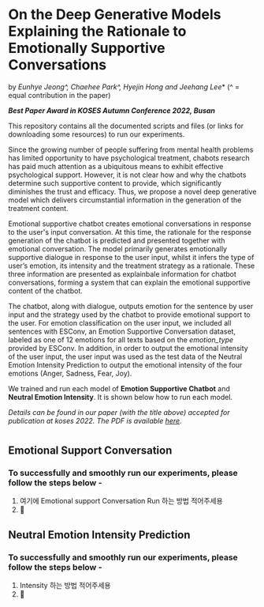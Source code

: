 # On the Deep Generative Models Explaining the Rationale to Emotionally Supportive Conversations

by *Eunhye Jeong^, Chaehee Park^, Hyejin Hong and Jeehang Lee** (^ = equal contribution in the paper)

***Best Paper Award in KOSES Autumn Conference 2022, Busan***

This repository contains all the documented scripts and files (or links for downloading some resources) to run our experiments.

Since the growing number of people suffering from mental health problems has limited opportunity to have psychological treatment, chabots research has paid much attention as a ubiquitous means to exhibit effective psychological support. However, it is not clear how and why the chatbots determine such supportive content to provide, which significantly diminishes the trust and efficacy. Thus, we propose a novel deep generative model which delivers circumstantial information in the generation of the treatment content.

Emotional supportive chatbot creates emotional conversations in response to the user's input conversation. At this time, the rationale for the response generation of the chatbot is predicted and presented together with emotional conversation. The model primarily generates emotionally supportive dialogue in response to the user input, whilst it infers the type of user’s emotion, its intensity and the treatment strategy as a rationale. These three information are presented as explainbale information for chatbot conversations, forming a system that can explain the emotional supportive content of the chatbot.

The chatbot, along with dialogue, outputs emotion for the sentence by user input and the strategy used by the chatbot to provide emotional support to the user. For emotion classification on the user input, we included all sentences with ESConv, an Emotion Supportive Conversation dataset, labeled as one of 12 emotions for all texts based on the *emotion_type* provided by ESConv.
In addition, in order to output the emotional intensity of the user input, the user input was used as the test data of the Neutral Emotion Intensity Prediction to output the emotional intensity of the four emotions (Anger, Sadness, Fear, Joy).

We trained and run each model of **Emotion Supportive Chatbot** and **Neutral Emotion Intensity**. It is shown below how to run each model.

*Details can be found in our paper (with the title above) accepted for publication at koses 2022. The PDF is available [here](https://drive.google.com/file/d/15Q02Gsxfv0eDoLHcsyffxQ0fhC9klhR-/view?usp=sharing).*
#

## Emotional Support Conversation
### To successfully and smoothly run our experiments, please follow the steps below - 

1. 여기에 Emotional support Conversation Run 하는 방법 적어주세용
2. 🖤


## Neutral Emotion Intensity Prediction
### To successfully and smoothly run our experiments, please follow the steps below - 

1. Intensity 하는 방법 적어주세용
2. 🖤
